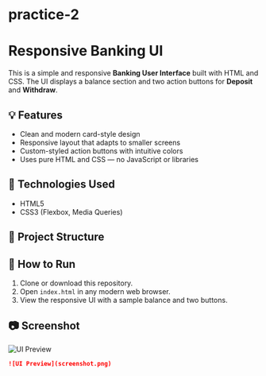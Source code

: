# practice-2
# Responsive Banking UI

This is a simple and responsive **Banking User Interface** built with HTML and CSS. The UI displays a balance section and two action buttons for **Deposit** and **Withdraw**.

## 💡 Features

- Clean and modern card-style design
- Responsive layout that adapts to smaller screens
- Custom-styled action buttons with intuitive colors
- Uses pure HTML and CSS — no JavaScript or libraries

## 🚀 Technologies Used

- HTML5
- CSS3 (Flexbox, Media Queries)

## 📁 Project Structure


## 🧪 How to Run

1. Clone or download this repository.
2. Open `index.html` in any modern web browser.
3. View the responsive UI with a sample balance and two buttons.

## 📷 Screenshot

![UI Preview](Screenshot%202025-07-31%20161635.png)

```markdown
![UI Preview](screenshot.png)

